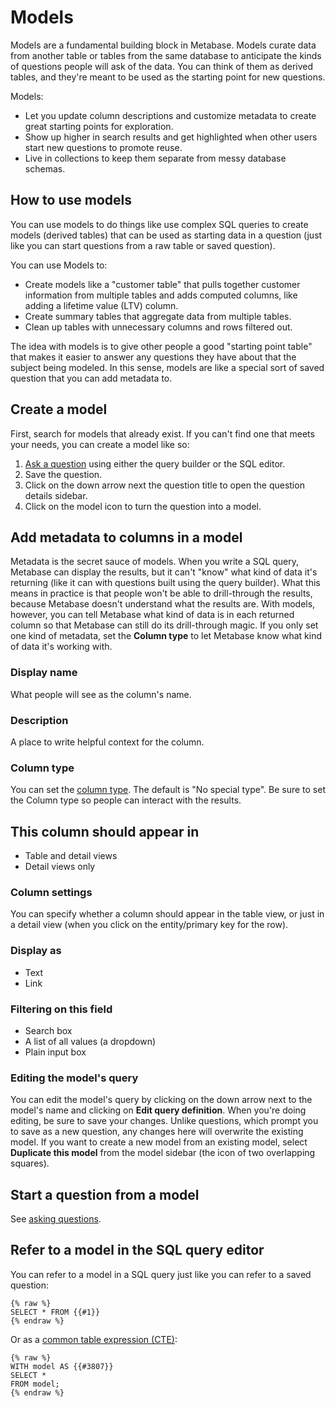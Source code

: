 # Models

Models are a fundamental building block in Metabase. Models curate data from another table or tables from the same database to anticipate the kinds of questions people will ask of the data. You can think of them as derived tables, and they're meant to be used as the starting point for new questions.

Models:

- Let you update column descriptions and customize metadata to create great starting points for exploration.
- Show up higher in search results and get highlighted when other users start new questions to promote reuse.
- Live in collections to keep them separate from messy database schemas.

## How to use models

You can use models to do things like use complex SQL queries to create models (derived tables) that can be used as starting data in a question (just like you can start questions from a raw table or saved question).

You can use Models to:

- Create models like a "customer table" that pulls together customer information from multiple tables and adds computed columns, like adding a lifetime value (LTV) column.
- Create summary tables that aggregate data from multiple tables.
- Clean up tables with unnecessary columns and rows filtered out.

The idea with models is to give other people a good "starting point table" that makes it easier to answer any questions they have about that the subject being modeled. In this sense, models are like a special sort of saved question that you can add metadata to.

## Create a model

First, search for models that already exist. If you can't find one that meets your needs, you can create a model like so:

1. [Ask a question][question] using either the query builder or the SQL editor.
2. Save the question.
3. Click on the down arrow next the question title to open the question details sidebar.
4. Click on the model icon to turn the question into a model. 

## Add metadata to columns in a model

Metadata is the secret sauce of models. When you write a SQL query, Metabase can display the results, but it can't "know" what kind of data it's returning (like it can with questions built using the query builder). What this means in practice is that people won't be able to drill-through the results, because Metabase doesn't understand what the results are. With models, however, you can tell Metabase what kind of data is in each returned column so that Metabase can still do its drill-through magic. If you only set one kind of metadata, set the **Column type** to let Metabase know what kind of data it's working with.

### Display name

What people will see as the column's name.

### Description

A place to write helpful context for the column.

### Column type

You can set the [column type][column-type]. The default is "No special type". Be sure to set the Column type so people can interact with the results.

## This column should appear in

- Table and detail views
- Detail views only

### Column settings

You can specify whether a column should appear in the table view, or just in a detail view (when you click on the entity/primary key for the row).

### Display as

- Text
- Link

### Filtering on this field

- Search box
- A list of all values (a dropdown)
- Plain input box

### Editing the model's query

You can edit the model's query by clicking on the down arrow next to the model's name and clicking on **Edit query definition**. When you're doing editing, be sure to save your changes. Unlike questions, which prompt you to save as a new question, any changes here will overwrite the existing model. If you want to create a new model from an existing model, select **Duplicate this model** from the model sidebar (the icon of two overlapping squares). 

## Start a question from a model

See [asking questions][question].

## Refer to a model in the SQL query editor

You can refer to a model in a SQL query just like you can refer to a saved question:

```
{% raw %}
SELECT * FROM {{#1}}
{% endraw %}
```

Or as a [common table expression (CTE)][CTE]:

```
{% raw %}
WITH model AS {{#3807}}
SELECT *
FROM model;
{% endraw %}
```

[column-type]: ./field-types.md
[cte]: https://www.metabase.com/learn/sql-questions/sql-cte
[question]: 04-asking-questions.md
